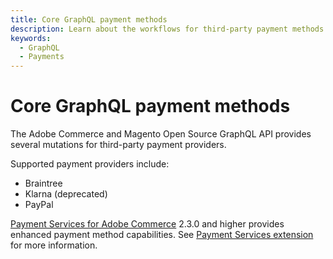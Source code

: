```yaml
---
title: Core GraphQL payment methods
description: Learn about the workflows for third-party payment methods.
keywords:
  - GraphQL
  - Payments
---
```


# Core GraphQL payment methods

The Adobe Commerce and Magento Open Source GraphQL API provides several mutations for third-party payment providers.

Supported payment providers include:

- Braintree
- Klarna (deprecated)
- PayPal

[Payment Services for Adobe Commerce](https://commercemarketplace.adobe.com/magento-payment-services.html) 2.3.0 and higher provides enhanced payment method capabilities. See [Payment Services extension](../payment-services-extension/index.md) for more information.
